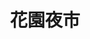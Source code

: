 ---
title: "花園夜市"
description: "台南市花園夜市夜市王美食賽事資訊，收錄雞排、蚵仔煎、臭豆腐、甜點等多項排名與店家資訊，帶你探索台南在地美味。"
keywords:
  - 夜市王
  - 花園夜市
  - 台灣美食
  - 台南市美食
custom_css: "/css/events/the-king-of-night-market/vendor-list.css"
type: "the-king-of-night-market"
layout: "vendor-list"
datePublished: "2025-06-02"
dateModified: "2025-06-14"

events:
  - type: "雞排"
    rank: "第八名"
    name: "碳烤雄大香雞排"
    address: "台南市北區海安路三段533號"
    google_map: "https://maps.app.goo.gl/zvuLMnp7WK7TAmG77"
    footinder: ""
    description: "夜市王雞排項目，第八名，花園夜市碳烤雄大香雞排"
  - type: "蚵仔煎"
    rank: "第三名"
    name: "阿三哥蚵仔煎"
    address: "台南市北區海安路三段533號"
    google_map: "https://maps.app.goo.gl/6nzQgK9EQjJSwiks8"
    footinder: ""
    description: "夜市王蚵仔煎項目，第三名，花園夜市阿三哥蚵仔煎"
  - type: "臭豆腐"
    rank: "第五名"
    name: "延記臭豆腐"
    address: "台南市北區海安路三段533號"
    google_map: "https://maps.app.goo.gl/ZJMdxgKoaCGZr3V66"
    footinder: "https://footinder.com.tw/%E5%8F%B0%E5%8D%97%E5%B8%82%E5%8C%97%E5%8D%80/110336/"
    description: "夜市王臭豆腐項目，第五名，花園夜市延記臭豆腐"
  - type: "甜點"
    rank: "第五名"
    name: "濃五吉拿棒"
    address: "台南市北區海安路三段533號花園夜市18排34號"
    google_map: "https://maps.app.goo.gl/UwQGtrZ2g41wMSLC6"
    footinder: ""
    description: "夜市王甜點項目，第五名，花園夜市濃五吉拿棒"
  - type: "牛肉"
    rank: "第一名"
    name: "全壘打牛排"
    address: "台南市北區海安路三段533號"
    google_map: "https://maps.app.goo.gl/eXKJFwKWStAqW89Q9"
    footinder: "https://footinder.com.tw/%E5%8F%B0%E5%8D%97%E5%B8%82%E5%8C%97%E5%8D%80/362071/"
    description: "夜市王牛肉項目，第一名，花園夜市全壘打牛排"
  - type: "海鮮"
    rank: "第六名"
    name: "魷皇駕到"
    address: "台南市北區海安路三段533號"
    google_map: "https://maps.app.goo.gl/KbZRVWhBJpHAC5fq5"
    footinder: ""
    description: "夜市王海鮮項目，第六名，花園夜市魷皇駕到"
---